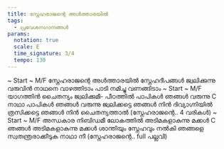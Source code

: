 ```yaml
---
title: സ്നേഹരാജന്റെ അൾത്താരയിൽ
tags:
  - പ്രവേശനഗാനങ്ങൾ
params:
  notation: true
  scale: E
  time_signature: 3/4
  tempo: 130
---
```

~ Start ~
M/F
സ്നേഹരാജന്റെ അൾത്താരയിൽ
സ്നേഹദീപങ്ങൾ ജ്വലിക്കുന്നു
വരുവിൻ നാഥനെ വാഴത്തിടാം
പാടി നമിച്ചു വണങ്ങിടാം
~ Start ~
M/F
യാഗത്തിൻ ചൈതന്യം ജ്വലിക്കുമീ-
പീഠത്തിൽ പാപികൾ ഞങ്ങൾ വരുന്നു
C
നാഥാ പാപികൾ
ഞങ്ങൾ വരുന്നു
ജ്വലിക്കട്ടെ ഞങ്ങൾ നിൻ ദിവ്യാഗ്നിയിൽ
ത്രസിക്കട്ടെ ഞങ്ങൾ നിൻ ചൈതന്യത്താൽ
(സ്നേഹരാജന്റെ.. 4 വരികൾ)
~ Start ~
M/F
അന്ധകാര നിബിഡമീ ലോകത്തിൽ
അടിമകളാകുന്നു മക്കൾ
C
ഞങ്ങൾ അടിമകളാകുന്നു
മക്കൾ
ശാന്തിയും സ്നേഹവും നൽകി ഞങ്ങളെ
സ്വതന്ത്രരാക്കീടുക നാഥാ നീ
(സ്നേഹരാജന്റെ.. full പല്ലവി)
